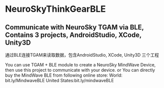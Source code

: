 # NeuroSkyThinkGearBLE
Communicate with NeuroSky TGAM via BLE, Contains 3 projects, AndroidStudio, XCode, Unity3D
-------
通过BLE连接TGAM来读取数据，包含AndroidStudio, XCode, Unity3D 三个工程

You can use TGAM + BLE module to create a NeuroSky MindWave Device, then use this project to communicate with your device.
or
You can directly buy the MindWave BLE from following online store: 
World: bit.ly/MindwaveBLE        United States:bit.ly/mindwaveBLE

